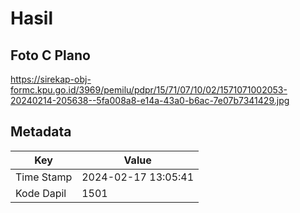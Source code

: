 # Hasil

## Foto C Plano

https://sirekap-obj-formc.kpu.go.id/3969/pemilu/pdpr/15/71/07/10/02/1571071002053-20240214-205638--5fa008a8-e14a-43a0-b6ac-7e07b7341429.jpg


## Metadata

| Key        | Value               |
| ---------- | ------------------- |
| Time Stamp | 2024-02-17 13:05:41 |
| Kode Dapil | 1501                |



